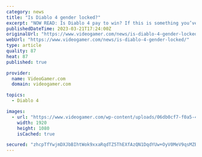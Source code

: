 ```yaml
---
category: news
title: "Is Diablo 4 gender locked?"
excerpt: "NOW READ: Is Diablo 4 pay to win? If this is something you’ve been pondering for a while now, then you’ve come to the right place. We’ll be taking a look at the avatar customization options available ..."
publishedDateTime: 2023-03-21T17:24:00Z
originalUrl: "https://www.videogamer.com/news/is-diablo-4-gender-locked/"
webUrl: "https://www.videogamer.com/news/is-diablo-4-gender-locked/"
type: article
quality: 87
heat: 87
published: true

provider:
  name: VideoGamer.com
  domain: videogamer.com

topics:
  - Diablo 4

images:
  - url: "https://www.videogamer.com/wp-content/uploads/06db0cf7-f0a5-4cdf-9a75-24e1343c487d_D4_Rogue_Campfire.jpg"
    width: 1920
    height: 1080
    isCached: true

secured: "zhcpTfYwjmDXJbBIhtWok9xxaRqdTZ5ThEXfAzQN1DqdYUw+OyV0MeV9qsMZBp2812O+l6H9jbZXeAwKICrKcBe48erkG42bnlWU+UxdTz+O7lN63QhKRaVeV6TnAExs0CJ8cy9eqEPw/7IUsaWFC6vz0ryz8wHUIDJkACqE2s3soWjW9v/GbFGJH6+MSR4xUa9MERTSv7xiAL9nFZuHyNas1gYgi4TiLMK9XJZmQvWX+9CKZCqvh1QHcCKJkrDdTkBH7UO2ebTO3KJZuKxXzoLNarWSl1zfhFUF1mOxPbGI/mKkKGBna6WumREpBC8rh220aHQgEPMRvcL3Q0sLL67oqpRtFzGKLxdRAmfXCUE=;9pmOu/uzwXppNtc3fdMJpA=="
---
```


